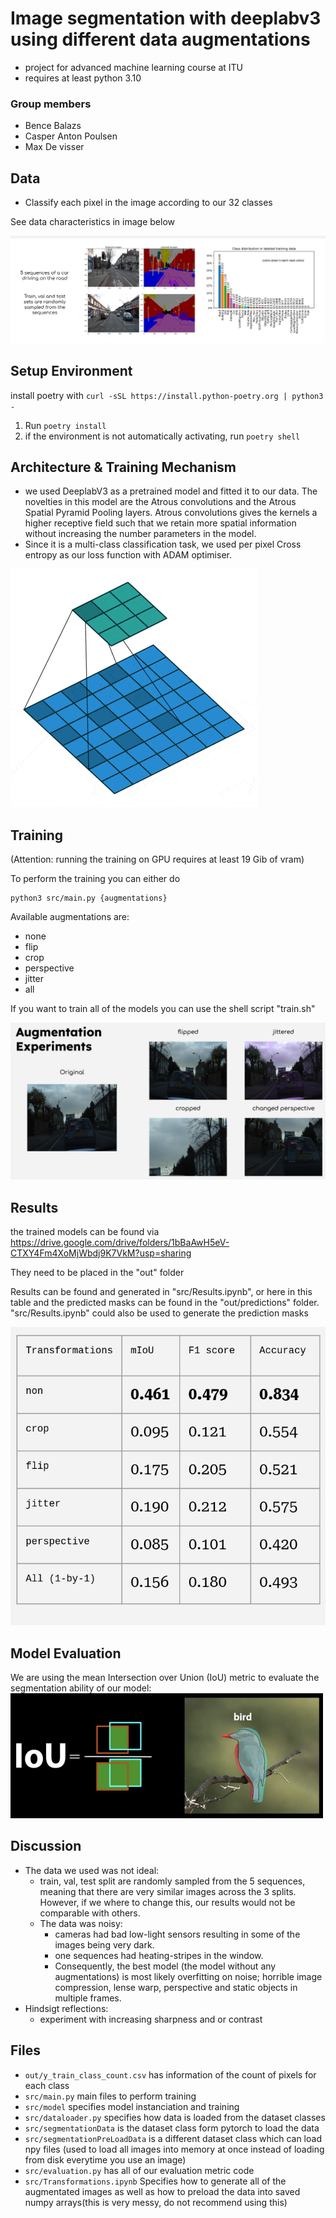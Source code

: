 # Image segmentation with deeplabv3 using different data augmentations
- project for advanced machine learning course at ITU
- requires at least python 3.10


### Group members
- Bence Balazs
- Casper Anton Poulsen
- Max De visser


## Data

- Classify each pixel in the image according to our 32 classes

See data characteristics in image below

![data descriptoion](images/datadescription.png)


## Setup Environment
install poetry with `curl -sSL https://install.python-poetry.org | python3 -`
1. Run `poetry install`
2. if the environment is not automatically activating, run `poetry shell`


## Architecture & Training Mechanism
- we used DeeplabV3 as a pretrained model and fitted it to our data. The novelties in this model are the Atrous convolutions and the Atrous Spatial Pyramid Pooling layers. Atrous convolutions gives the kernels a higher receptive field such that we retain more spatial information without increasing the number parameters in the model.
- Since it is a multi-class classification task, we used per pixel Cross entropy as our loss function with ADAM optimiser.

![Alt Text](images/dilation.gif)

## Training
(Attention: running the training on GPU requires at least 19 Gib of vram)

To perform the training you can either do 

```
python3 src/main.py {augmentations}
```

Available augmentations are:
- none
- flip
- crop
- perspective
- jitter
- all

If you want to train all of the models you can use the shell script "train.sh"

![augmentations](images/augmentations.png)



## Results
the trained models can be found via https://drive.google.com/drive/folders/1bBaAwH5eV-CTXY4Fm4XoMjWbdj9K7VkM?usp=sharing

They need to be placed in the "out" folder

Results can be found and generated in "src/Results.ipynb", or here in this table and the predicted masks can be found in the "out/predictions" folder. "src/Results.ipynb" could also be used to generate the prediction masks


![results](images/results.png)

## Model Evaluation

We are using the mean Intersection over Union (IoU) metric to evaluate the segmentation ability of our model:
<img src="images/iou.png" alt= "Intersection over Union" width="500" height="200">

## Discussion
- The data we used was not ideal:
  - train, val, test split are randomly sampled from the 5 sequences, meaning that there are very similar images across the 3 splits. However, if we where to change this, our results would not be comparable with others.
  - The data was noisy:
    - cameras had bad low-light sensors resulting in some of the images being very dark.
    - one sequences had heating-stripes in the window.
    - Consequently, the best model (the model without any augmentations) is most likely overfitting on noise; horrible image compression, lense warp, perspective and static objects in multiple frames.
- Hindsigt reflections:
  - experiment with increasing sharpness and or contrast




## Files
- `out/y_train_class_count.csv` has information of the count of pixels for each class
- `src/main.py` main files to perform training
- `src/model` specifies model instanciation and training
- `src/dataloader.py` specifies how data is loaded from the dataset classes
- `src/segmentationData` is the dataset class form pytorch to load the data
- `src/segmentationPreLoadData` is a different dataset class which can load npy files (used to load all images into memory at once instead of loading from disk everytime you use an image)
- `src/evaluation.py` has all of our evaluation metric code
- `src/Transformations.ipynb` Specifies how to generate all of the augmentated images as well as how to preload the data into saved numpy arrays(this is very messy, do not recommend using this)